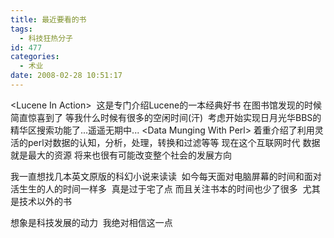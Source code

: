 ```yaml
---
title: 最近要看的书
tags:
  - 科技狂热分子
id: 477
categories:
  - 术业
date: 2008-02-28 10:51:17
---
```


&lt;Lucene In Action&gt;&nbsp; 这是专门介绍Lucene的一本经典好书 在图书馆发现的时候简直惊喜到了
等我什么时候有很多的空闲时间(汗)&nbsp; 考虑开始实现日月光华BBS的精华区搜索功能了...遥遥无期中...
&lt;Data Munging With Perl&gt; 着重介绍了利用灵活的perl对数据的认知，分析，处理，转换和过滤等等 现在这个互联网时代 数据就是最大的资源 将来也很有可能改变整个社会的发展方向

我一直想找几本英文原版的科幻小说来读读&nbsp; 如今每天面对电脑屏幕的时间和面对活生生的人的时间一样多&nbsp; 真是过于宅了点 而且关注书本的时间也少了很多&nbsp; 尤其是技术以外的书

想象是科技发展的动力&nbsp; 我绝对相信这一点